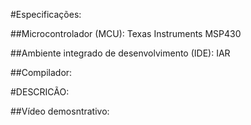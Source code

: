 #Especificações:

##Microcontrolador (MCU): 
Texas Instruments MSP430

##Ambiente integrado de desenvolvimento (IDE): 
IAR

##Compilador: 



#DESCRICÃO: 



##Vídeo demosntrativo: 